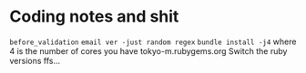# Coding notes and shit

`before_validation`
`email ver -just random regex`
`bundle install -j4` where 4 is the number of cores you have
tokyo-m.rubygems.org
Switch the ruby versions ffs...
